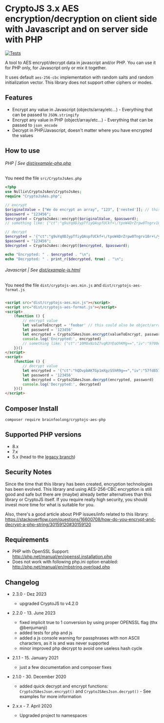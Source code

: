 # CryptoJS 3.x AES encryption/decryption on client side with Javascript and on server side with PHP

[![Tests](https://github.com/brainfoolong/cryptojs-aes-php/actions/workflows/tests.yml/badge.svg)](https://github.com/brainfoolong/cryptojs-aes-php/actions/workflows/tests.yml)

A tool to AES encrypt/decrypt data in javascript and/or PHP. You can use it for PHP only, for Javascript only or mix it
together.

It uses default `aes-256-cbc` implementation with random salts and random initialization vector. This library does not
support other ciphers or modes.

## Features

* Encrypt any value in Javascript (objects/array/etc...) - Everything that can be passed to `JSON.stringify`
* Encrypt any value in PHP  (object/array/etc...) - Everything that can be passed to `json_encode`
* Decrypt in PHP/Javascript, doesn't matter where you have encrypted the values

## How to use

###### PHP | See [dist/example-php.php](https://github.com/brainfoolong/cryptojs-aes-php/blob/master/dist/example-php.php)

You need the file `src/CryptoJsAes.php`

```php
<?php
use Nullix\CryptoJsAes\CryptoJsAes;
require "CryptoJsAes.php";

// encrypt
$originalValue = ["We do encrypt an array", "123", ['nested']]; // this could be any value
$password = "123456";
$encrypted = CryptoJsAes::encrypt($originalValue, $password);
// something like: {"ct":"g9uYq0DJypTfiyQAspfUCkf+\/tpoW4DrZrpw0Tngrv10r+\/yeJMeseBwDtJ5gTnx","iv":"c8fdc314b9d9acad7bea9a865671ea51","s":"7e61a4cd341279af"}

// decrypt
$encrypted = '{"ct":"g9uYq0DJypTfiyQAspfUCkf+\/tpoW4DrZrpw0Tngrv10r+\/yeJMeseBwDtJ5gTnx","iv":"c8fdc314b9d9acad7bea9a865671ea51","s":"7e61a4cd341279af"}';
$password = "123456";
$decrypted = CryptoJsAes::decrypt($encrypted, $password);

echo "Encrypted: " . $encrypted . "\n";
echo "Decrypted: " . print_r($decrypted, true) . "\n";
```

###### Javascript | See [dist/example-js.html](https://github.com/brainfoolong/cryptojs-aes-php/blob/master/dist/example-js.html)

You need the file `dist/cryptojs-aes.min.js` and `dist/cryptojs-aes-format.js`

```html

<script src="dist/cryptojs-aes.min.js"></script>
<script src="dist/cryptojs-aes-format.js"></script>
<script>
    (function () {
        // encrypt value
        let valueToEncrypt = 'foobar' // this could also be object/array/whatever
        let password = '123456'
        let encrypted = CryptoJSAesJson.encrypt(valueToEncrypt, password)
        console.log('Encrypted:', encrypted)
        // something like: {"ct":"10MOxNzbZ7vqR3YEoOhKMg==","iv":"9700d78e12910b5cccd07304333102b7","s":"c6b0b7a3dc072248"}
    })()
</script>
<script>
    (function () {
        // decrypt value
        let encrypted = '{"ct":"hQDvpbAKTGp1mXgzSShR9g==","iv":"57fd85773d898d1f9f868c53b436e28f","s":"a2dac436512077c5"}'
        let password = '123456'
        let decrypted = CryptoJSAesJson.decrypt(encrypted, password)
        console.log('Decrypted:', decrypted)
    })()
</script>
```

## Composer Install

    composer require brainfoolong/cryptojs-aes-php

## Supported PHP versions

* 8.x
* 7.x
* 5.x (head to the [legacy branch](https://github.com/brainfoolong/cryptojs-aes-php/tree/legacy))

## Security Notes

Since the time that this library has been created, encryption technologies has been evolved. This library and using
AES-256-CBC encryption is still good and safe but there are (maybe) already better alternatives than this library or
CryptoJS itself. If you require really high security, you should invest more time for what is suitable for you.

Also, there's a good article about PHP issues/info related to this
library: https://stackoverflow.com/questions/16600708/how-do-you-encrypt-and-decrypt-a-php-string/30159120#30159120

## Requirements

* PHP with OpenSSL Support: http://php.net/manual/en/openssl.installation.php
* Does not work with following php.ini option enabled: http://php.net/manual/en/mbstring.overload.php

## Changelog

* 2.3.0 - Dez 2023
    * upgraded CryptoJS to v4.2.0

* 2.2.0 - 13. June 2023
    * fixed implicit true to 1 conversion by using proper OPENSSL flag (thx @benjumanji)
    * added tests for php and js
    * added a js console warning for passphrases with non ASCII characters, as it is and was never supported
    * minor improved php decrypt to avoid one useless hash cycle

* 2.1.1 - 15. January 2021
    * just a few documentation and composer fixes
* 2.1.0 - 30. December 2020
    * added quick decrypt and encrypt functions: `CryptoJSAesJson.encrypt()` and `CryptoJSAesJson.decrypt()` - See
      examples for more information
* 2.x.x - 7. April 2020
    * Upgraded project to namespaces
